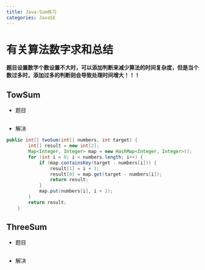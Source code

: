 ```yaml
---
title: Java-Sum练习
categories: JavaSE
---
```


# 有关算法数字求和总结
**题目设置数字个数设置不大时，可以添加判断来减少算法的时间复杂度，但是当个数过多时，添加过多的判断则会导致处理时间增大！！！**

## TowSum
- 题目
``` java

```
- 解决
``` java
public int[] twoSum(int[] numbers, int target) {
	    int[] result = new int[2];
	    Map<Integer, Integer> map = new HashMap<Integer, Integer>();
	    for (int i = 0; i < numbers.length; i++) {
	        if (map.containsKey(target - numbers[i])) {
	            result[1] = i + 1;
	            result[0] = map.get(target - numbers[i]);
	            return result;
	        }
	        map.put(numbers[i], i + 1);
	    }
	    return result;
	}
```
## ThreeSum
- 题目
``` java

```
- 解决
``` java

```